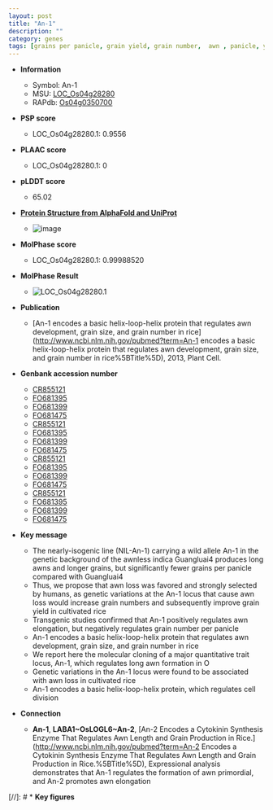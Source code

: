 ```yaml
---
layout: post
title: "An-1"
description: ""
category: genes
tags: [grains per panicle, grain yield, grain number,  awn , panicle, yield, grain, grain size, cell division]
---
```


* **Information**  
    + Symbol: An-1  
    + MSU: [LOC_Os04g28280](http://rice.plantbiology.msu.edu/cgi-bin/ORF_infopage.cgi?orf=LOC_Os04g28280)  
    + RAPdb: [Os04g0350700](http://rapdb.dna.affrc.go.jp/viewer/gbrowse_details/irgsp1?name=Os04g0350700)  

* **PSP score**  
    + LOC_Os04g28280.1: 0.9556 

* **PLAAC score**  
    + LOC_Os04g28280.1: 0 

* **pLDDT score**
    + 65.02

* **[Protein Structure from AlphaFold and UniProt](https://www.uniprot.org/uniprotkb/Q0JDZ1/entry#structure)**
    + ![image](https://ricepsp.github.io/images/Q0/AF-Q0JDZ1-F1.png)

* **MolPhase score**
    + LOC_Os04g28280.1: 0.99988520

* **MolPhase Result**
    + ![LOC_Os04g28280.1](https://304243504.github.io/Pictures/LOC_Os04g/LOC_Os04g28280.1.png)

* **Publication**  
    + [An-1 encodes a basic helix-loop-helix protein that regulates awn development, grain size, and grain number in rice](http://www.ncbi.nlm.nih.gov/pubmed?term=An-1 encodes a basic helix-loop-helix protein that regulates awn development, grain size, and grain number in rice%5BTitle%5D), 2013, Plant Cell.

* **Genbank accession number**  
    + [CR855121](http://www.ncbi.nlm.nih.gov/nuccore/CR855121)
    + [FO681395](http://www.ncbi.nlm.nih.gov/nuccore/FO681395)
    + [FO681399](http://www.ncbi.nlm.nih.gov/nuccore/FO681399)
    + [FO681475](http://www.ncbi.nlm.nih.gov/nuccore/FO681475)
    + [CR855121](http://www.ncbi.nlm.nih.gov/nuccore/CR855121)
    + [FO681395](http://www.ncbi.nlm.nih.gov/nuccore/FO681395)
    + [FO681399](http://www.ncbi.nlm.nih.gov/nuccore/FO681399)
    + [FO681475](http://www.ncbi.nlm.nih.gov/nuccore/FO681475)
    + [CR855121](http://www.ncbi.nlm.nih.gov/nuccore/CR855121)
    + [FO681395](http://www.ncbi.nlm.nih.gov/nuccore/FO681395)
    + [FO681399](http://www.ncbi.nlm.nih.gov/nuccore/FO681399)
    + [FO681475](http://www.ncbi.nlm.nih.gov/nuccore/FO681475)
    + [CR855121](http://www.ncbi.nlm.nih.gov/nuccore/CR855121)
    + [FO681395](http://www.ncbi.nlm.nih.gov/nuccore/FO681395)
    + [FO681399](http://www.ncbi.nlm.nih.gov/nuccore/FO681399)
    + [FO681475](http://www.ncbi.nlm.nih.gov/nuccore/FO681475)

* **Key message**  
    + The nearly-isogenic line (NIL-An-1) carrying a wild allele An-1 in the genetic background of the awnless indica Guangluai4 produces long awns and longer grains, but significantly fewer grains per panicle compared with Guangluai4
    + Thus, we propose that awn loss was favored and strongly selected by humans, as genetic variations at the An-1 locus that cause awn loss would increase grain numbers and subsequently improve grain yield in cultivated rice
    + Transgenic studies confirmed that An-1 positively regulates awn elongation, but negatively regulates grain number per panicle
    + An-1 encodes a basic helix-loop-helix protein that regulates awn development, grain size, and grain number in rice
    + We report here the molecular cloning of a major quantitative trait locus, An-1, which regulates long awn formation in O
    + Genetic variations in the An-1 locus were found to be associated with awn loss in cultivated rice
    + An-1 encodes a basic helix-loop-helix protein, which regulates cell division

* **Connection**  
    + __An-1__, __LABA1~OsLOGL6~An-2__, [An-2 Encodes a Cytokinin Synthesis Enzyme That Regulates Awn Length and Grain Production in Rice.](http://www.ncbi.nlm.nih.gov/pubmed?term=An-2 Encodes a Cytokinin Synthesis Enzyme That Regulates Awn Length and Grain Production in Rice.%5BTitle%5D), Expressional analysis demonstrates that An-1 regulates the formation of awn primordial, and An-2 promotes awn elongation

[//]: # * **Key figures**  


